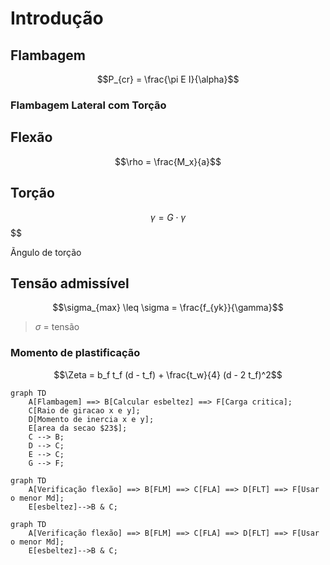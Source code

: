 # Introdução

## Flambagem

$$P_{cr} = \frac{\pi E I}{\alpha}$$

### Flambagem Lateral com Torção



## Flexão

$$\rho = \frac{M_x}{a}$$

## Torção

$$\gamma = G \cdot \gamma$$
$$ 

Ãngulo de torção


## Tensão admissível

$$\sigma_{max} \leq \sigma = \frac{f_{yk}}{\gamma}$$

> $\sigma$ = tensão


### Momento de plastificação

$$\Zeta = b_f t_f (d - t_f) + \frac{t_w}{4} (d - 2 t_f)^2$$

```mermaid
graph TD
    A[Flambagem] ==> B[Calcular esbeltez] ==> F[Carga critica];
    C[Raio de giracao x e y];
    D[Momento de inercia x e y];
    E[area da secao $23$];
    C --> B;
    D --> C;
    E --> C;
    G --> F;
```

```mermaid
graph TD
    A[Verificação flexão] ==> B[FLM] ==> C[FLA] ==> D[FLT] ==> F[Usar o menor Md];
    E[esbeltez]-->B & C;
```


```mermaid
graph TD
    A[Verificação flexão] ==> B[FLM] ==> C[FLA] ==> D[FLT] ==> F[Usar o menor Md];
    E[esbeltez]-->B & C;
```
